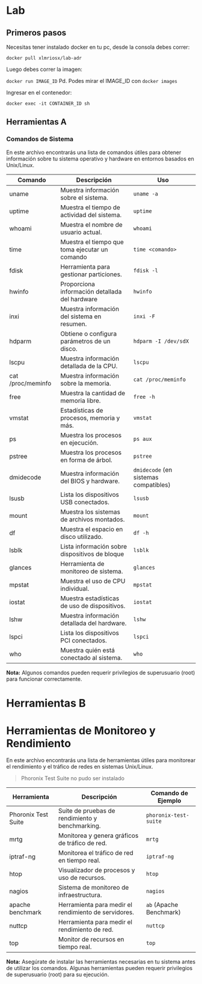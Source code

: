 # Lab
## Primeros pasos
Necesitas tener instalado docker en tu pc, desde la consola debes correr: 

`docker pull xlmriosx/lab-adr `

Luego debes correr la imagen:

`docker run IMAGE_ID` Pd. Podes mirar el IMAGE_ID con `docker images`

Ingresar en el contenedor:

`docker exec -it CONTAINER_ID sh`

## Herramientas A 

### Comandos de Sistema

En este archivo encontrarás una lista de comandos útiles para obtener información sobre tu sistema operativo y hardware en entornos basados en Unix/Linux.

| Comando             | Descripción                                   | Uso                           |
|---------------------|-----------------------------------------------|-------------------------------|
| uname               | Muestra información sobre el sistema.        | `uname -a`                    |
| uptime              | Muestra el tiempo de actividad del sistema.   | `uptime`                      |
| whoami              | Muestra el nombre de usuario actual.         | `whoami`                      |
| time                | Muestra el tiempo que toma ejecutar un comando| `time <comando>`              |
| fdisk               | Herramienta para gestionar particiones.       | `fdisk -l`                    |
| hwinfo              | Proporciona información detallada del hardware| `hwinfo`                      |
| inxi                | Muestra información del sistema en resumen.  | `inxi -F`                     |
| hdparm              | Obtiene o configura parámetros de un disco.   | `hdparm -I /dev/sdX`          |
| lscpu               | Muestra información detallada de la CPU.     | `lscpu`                       |
| cat /proc/meminfo   | Muestra información sobre la memoria.        | `cat /proc/meminfo`           |
| free                | Muestra la cantidad de memoria libre.        | `free -h`                     |
| vmstat              | Estadísticas de procesos, memoria y más.     | `vmstat`                      |
| ps                  | Muestra los procesos en ejecución.           | `ps aux`                      |
| pstree              | Muestra los procesos en forma de árbol.      | `pstree`                      |
| dmidecode           | Muestra información del BIOS y hardware.     | `dmidecode` (en sistemas compatibles)|
| lsusb               | Lista los dispositivos USB conectados.      | `lsusb`                       |
| mount               | Muestra los sistemas de archivos montados.   | `mount`                       |
| df                  | Muestra el espacio en disco utilizado.       | `df -h`                       |
| lsblk               | Lista información sobre dispositivos de bloque| `lsblk`                       |
| glances             | Herramienta de monitoreo de sistema.         | `glances`                     |
| mpstat              | Muestra el uso de CPU individual.            | `mpstat`                      |
| iostat              | Muestra estadísticas de uso de dispositivos. | `iostat`                      |
| lshw                | Muestra información detallada del hardware.  | `lshw`                        |
| lspci               | Lista los dispositivos PCI conectados.       | `lspci`                       |
| who                 | Muestra quién está conectado al sistema.     | `who`                         |

**Nota:** Algunos comandos pueden requerir privilegios de superusuario (root) para funcionar correctamente.


# Herramientas B
# Herramientas de Monitoreo y Rendimiento

En este archivo encontrarás una lista de herramientas útiles para monitorear el rendimiento y el tráfico de redes en sistemas Unix/Linux.
>Phoronix Test Suite no pudo ser instalado

| Herramienta         | Descripción                                           | Comando de Ejemplo         |
|---------------------|-------------------------------------------------------|----------------------------|
| Phoronix Test Suite | Suite de pruebas de rendimiento y benchmarking.      | `phoronix-test-suite`      |
| mrtg                | Monitorea y genera gráficos de tráfico de red.        | `mrtg`                     |
| iptraf-ng           | Monitorea el tráfico de red en tiempo real.           | `iptraf-ng`                |
| htop                | Visualizador de procesos y uso de recursos.           | `htop`                     |
| nagios              | Sistema de monitoreo de infraestructura.              | `nagios`                   |
| apache benchmark    | Herramienta para medir el rendimiento de servidores.  | `ab` (Apache Benchmark)    |
| nuttcp              | Herramienta para medir el rendimiento de red.         | `nuttcp`                   |
| top                 | Monitor de recursos en tiempo real.                  | `top`                      |

**Nota:** Asegúrate de instalar las herramientas necesarias en tu sistema antes de utilizar los comandos. Algunas herramientas pueden requerir privilegios de superusuario (root) para su ejecución.
